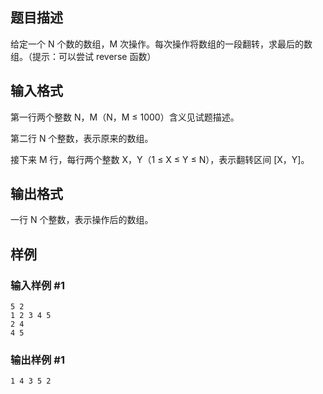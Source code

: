## 题目描述

给定一个 N 个数的数组，M 次操作。每次操作将数组的一段翻转，求最后的数组。（提示：可以尝试 reverse 函数）

## 输入格式

第一行两个整数 N，M（N，M ≤ 1000）含义见试题描述。

第二行 N 个整数，表示原来的数组。

接下来 M 行，每行两个整数 X，Y（1 ≤ X ≤ Y ≤ N），表示翻转区间 [X，Y]。

## 输出格式

一行 N 个整数，表示操作后的数组。

## 样例

### 输入样例 #1
```
5 2
1 2 3 4 5
2 4
4 5
```

### 输出样例 #1
```
1 4 3 5 2
```
